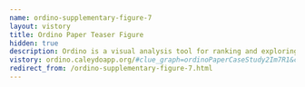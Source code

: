 ```yaml
---
name: ordino-supplementary-figure-7
layout: vistory
title: Ordino Paper Teaser Figure
hidden: true
description: Ordino is a visual analysis tool for ranking and exploring genes, cell lines, and tissue samples.
vistory: ordino.caleydoapp.org/#clue_graph=ordinoPaperCaseStudy2Im7R1&clue_state=55
redirect_from: /ordino-supplementary-figure-7.html
---
```

